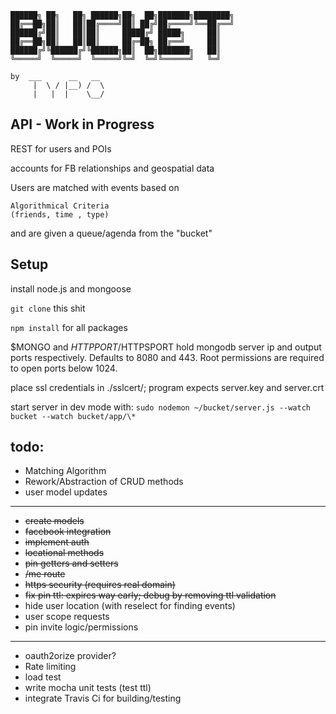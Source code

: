 ﻿```
██████╗ ██╗   ██╗ ██████╗██╗  ██╗███████╗████████╗
██╔══██╗██║   ██║██╔════╝██║ ██╔╝██╔════╝╚══██╔══╝
██████╔╝██║   ██║██║     █████╔╝ █████╗     ██║   
██╔══██╗██║   ██║██║     ██╔═██╗ ██╔══╝     ██║   
██████╔╝╚██████╔╝╚██████╗██║  ██╗███████╗   ██║   
╚═════╝  ╚═════╝  ╚═════╝╚═╝  ╚═╝╚══════╝   ╚═╝ 

by  ___      __   __  
     |  \ / |__) /  \ 
     |   |  |    \__/ 
```                    



API - Work in Progress
----------------------

REST for users and POIs

accounts for FB relationships
and geospatial data

Users are matched with events based on 
```
Algorithmical Criteria
(friends, time , type)
```
and are given a queue/agenda from the "bucket"

Setup
-----
install node.js and mongoose 

`git clone` this shit

`npm install` for all packages

$MONGO and $HTTPPORT/$HTTPSPORT hold mongodb server ip and
output ports respectively. Defaults to 8080 and 443.
Root permissions are required to open ports below 1024.

place ssl credentials in ./sslcert/; program expects server.key and server.crt

start server in dev mode with: 
`sudo nodemon ~/bucket/server.js --watch bucket --watch bucket/app/\*`


todo:
-----
- Matching Algorithm
- Rework/Abstraction of CRUD methods
- user model updates


******************************

- ~~create models~~
- ~~facebook integration~~
- ~~implement auth~~
- ~~locational methods~~
- ~~pin getters and setters~~
- ~~/me route~~
- ~~https security (requires real domain)~~
- ~~fix pin ttl: expires way early; debug by removing ttl validation~~
- hide user location (with reselect for finding events)
- user scope requests
- pin invite logic/permissions

******************************

- oauth2orize provider?
- Rate limiting
- load test 
- write mocha unit tests (test ttl)
- integrate Travis Ci for building/testing 
